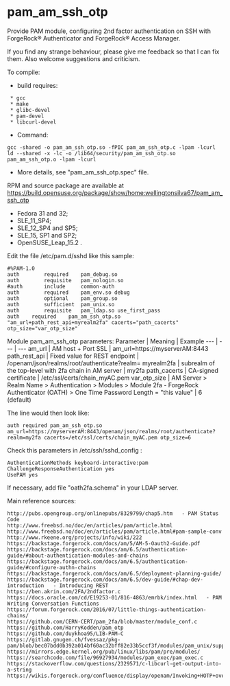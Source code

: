 # pam_am_ssh_otp
Provide PAM module, configuring 2nd factor authentication on SSH with ForgeRock® Authenticator and ForgeRock® Access Manager.

If you find any strange behaviour, please give me feedback so that I can fix them. Also welcome suggestions and criticism.

To compile:
 - build requires:
 ~~~
  * gcc 
  * make 
  * glibc-devel 
  * pam-devel 
  * libcurl-devel 
~~~

- Command:
~~~
gcc -shared -o pam_am_ssh_otp.so -fPIC pam_am_ssh_otp.c -lpam -lcurl
ld --shared -x -lc -o /lib64/security/pam_am_ssh_otp.so pam_am_ssh_otp.o -lpam -lcurl
~~~

 - More details, see "pam_am_ssh_otp.spec" file.

RPM and source package are available at https://build.opensuse.org/package/show/home:wellingtonsilva67/pam_am_ssh_otp
  * Fedora 31 and 32;
  * SLE_11_SP4;
  * SLE_12_SP4 and SP5;
  * SLE_15, SP1 and SP2;
  * OpenSUSE_Leap_15.2 .

Edit the file /etc/pam.d/sshd like this sample:
~~~
#%PAM-1.0
auth        required    pam_debug.so
auth        requisite   pam_nologin.so
#auth       include     common-auth
auth        required    pam_env.so debug
auth        optional    pam_group.so
auth        sufficient  pam_unix.so
auth        requisite   pam_ldap.so use_first_pass
auth 	required 	pam_am_ssh_otp.so "am_url+path_rest_api+myrealm2fa" cacerts="path_cacerts" otp_size="var_otp_size"
~~~

Module pam_am_ssh_otp parameters:
Parameter | Meaning | Example
--- | --- | ---
am_url | AM host + Port SSL | am_url=https://myserverAM:8443
path_rest_api | Fixed value for REST endpoint | /openam/json/realms/root/authenticate?realm=
myrealm2fa  | subrealm of the top-level with 2fa chain in AM server | my2fa
path_cacerts  | CA-signed certificate | /etc/ssl/certs/chain_myAC.pem
var_otp_size |  AM Server > Realm Name > Authentication > Modules > Module 2fa - ForgeRock Authenticator (OATH) >  One Time Password Length = "this value" | 6 (default)

The line would then look like:
~~~
auth required pam_am_ssh_otp.so am_url=https://myserverAM:8443/openam/json/realms/root/authenticate?realm=my2fa cacerts=/etc/ssl/certs/chain_myAC.pem otp_size=6
~~~

Check this parameters in /etc/ssh/sshd_config :
~~~
AuthenticationMethods keyboard-interactive:pam
ChallengeResponseAuthentication yes
UsePAM yes
~~~

If necessary, add file "oath2fa.schema" in your LDAP server.

Main reference sources:
~~~
http://pubs.opengroup.org/onlinepubs/8329799/chap5.htm   - PAM Status Code
http://www.freebsd.no/doc/en/articles/pam/article.html
http://www.freebsd.no/doc/en/articles/pam/article.html#pam-sample-conv
http://www.rkeene.org/projects/info/wiki/222
https://backstage.forgerock.com/docs/am/5/AM-5-Oauth2-Guide.pdf
https://backstage.forgerock.com/docs/am/6.5/authentication-guide/#about-authentication-modules-and-chains
https://backstage.forgerock.com/docs/am/6.5/authentication-guide/#configure-authn-chains
https://backstage.forgerock.com/docs/am/6.5/deployment-planning-guide/
https://backstage.forgerock.com/docs/am/6.5/dev-guide/#chap-dev-introduction   - Introducing REST
https://ben.akrin.com/2FA/2ndfactor.c
https://docs.oracle.com/cd/E19253-01/816-4863/emrbk/index.html   - PAM Writing Conversation Functions
https://forum.forgerock.com/2016/07/little-things-authentication-chains/
https://github.com/CERN-CERT/pam_2fa/blob/master/module_conf.c
https://github.com/HarryKodden/pam_otp
https://github.com/duykhoa95/LIB-PAM-C
https://gitlab.gnugen.ch/fvessaz/pkg-pam/blob/bec07bdd0b392a014bf60ac32bff82e33b5ccf3f/modules/pam_unix/support.c
https://mirrors.edge.kernel.org/pub/linux/libs/pam/pre/modules/
https://searchcode.com/file/96927934/modules/pam_exec/pam_exec.c
https://stackoverflow.com/questions/2329571/c-libcurl-get-output-into-a-string
https://wikis.forgerock.org/confluence/display/openam/Invoking+HOTP+over+REST
~~~
